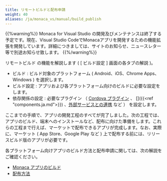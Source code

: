 ```yaml
---
title: リモートビルドと配布申請
weight: 40
aliases: /ja/monaca_vs/manual/build_publish
---
```


{{%warning%}}
Monaca for Visual Studio
の開発及びメンテナンスは終了する予定です。現在、Visual Studio
CodeでMonacaアプリを開発するための機能拡張を開発しています。詳細につきましては、サイトのお知らせ、ニュースレター等で別途お知らせ致します。
{{%/warning%}}

リモートビルド の機能を解説します ( \[ ビルド設定 \] 画面の各タブの解説 )。

-   ビルド : ビルド対象のプラットフォーム ( Android、iOS、Chrome
    Apps、Windows ) を選択します。
-   ビルド設定 :
    アプリおよび各プラットフォーム向けのビルドに必要な設定をします。
-   依存関係の設定 : 必要なプラグイン （ [Cordova プラグイン](/ja/products_guide/monaca_ide/dependencies/cordova_plugin/) 、 []({{<ref "components.ja.md">}})
    、[外部サービスとの連携](/ja/reference/service_integration) など ） を設定します。

ここまでの手順で、アプリの開発工程のすべてが完了しました。次の工程では、アプリのビルド、端末へのインストールなど、配布に向けた準備をします。これらの工程まで行えば、マーケットで配布できるアプリが完成します。なお、実際に、マーケット
( App Store、Google Play など )
上で配布する前には、リリースビルド版のアプリが必要です。

各プラットフォーム向けアプリのビルド方法と配布申請に関しては、次の解説をご確認ください。

- [Monaca アプリのビルド](/ja/tutorials/monaca_vs/building_app)
- [配布方法](/ja/products_guide/monaca_ide/deploy)
